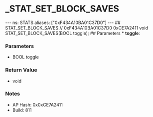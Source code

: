 # _STAT_SET_BLOCK_SAVES

--- ns: STATS aliases: ["0xF434A10BA01C37D0"] --- ## STAT_SET_BLOCK_SAVES  // 0xF434A10BA01C37D0 0xCE7A2411 void STAT_SET_BLOCK_SAVES(BOOL toggle);  ## Parameters * **toggle**:

### Parameters
* BOOL toggle

### Return Value
* void

### Notes
* AP Hash: 0x0xCE7A2411
* Build: 811

